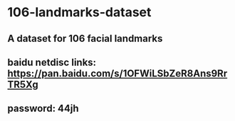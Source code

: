 # 106-landmarks-dataset
## A dataset for 106 facial landmarks<br/>
## baidu netdisc links: https://pan.baidu.com/s/1OFWiLSbZeR8Ans9RrTR5Xg<br/>
## password: 44jh

